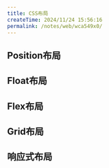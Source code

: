 ```yaml
---
title: CSS布局
createTime: 2024/11/24 15:56:16
permalink: /notes/web/wca549x0/
---
```

## Position布局


## Float布局


## Flex布局

## Grid布局


## 响应式布局